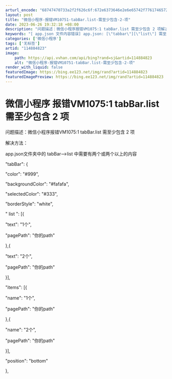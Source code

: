 ```yaml
---
arturl_encode: "68747470733a2f2f626c6f:672e6373646e2e6e65742f77617465725f506f70636f726e2f:61727469636c652f64657461696c732f313134383834383233"
layout: post
title: "微信小程序-报错VM10751-tabBar.list-需至少包含-2-项"
date: 2023-06-26 19:32:18 +08:00
description: "问题描述：微信小程序报错VM1075:1 tabBar.list 需至少包含 2 项解决方法：app"
keywords: "[ app.json 文件内容错误] app.json: [\"tabbar\"][\"list\"] 需至少包含 2 项(env: w"
categories: ['微信小程序']
tags: ['无标签']
artid: "114884823"
image:
    path: https://api.vvhan.com/api/bing?rand=sj&artid=114884823
    alt: "微信小程序-报错VM10751-tabBar.list-需至少包含-2-项"
render_with_liquid: false
featuredImage: https://bing.ee123.net/img/rand?artid=114884823
featuredImagePreview: https://bing.ee123.net/img/rand?artid=114884823
---
```


# 微信小程序 报错VM1075:1 tabBar.list 需至少包含 2 项

问题描述：微信小程序报错VM1075:1 tabBar.list 需至少包含 2 项

解决方法：

app.json文件夹中的
tabBar-->list
中需要有两个或两个以上的内容

"tabBar": {

"color": "#999",

"backgroundColor": "#fafafa",

"selectedColor": "#333",

"borderStyle": "white",

"
list
": [{

"text": "1个",

"pagePath": "你的path"

},{

"text": "2个",

"pagePath": "你的path"

}],

"items": [{

"name": "1个",

"pagePath": "你的path"

},{

"name": "2个",

"pagePath": "你的path"

}],

"position": "bottom"

},